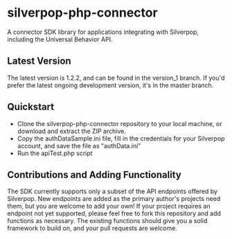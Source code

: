 silverpop-php-connector
=======================

A connector SDK library for applications integrating with Silverpop, including the Universal Behavior API.

Latest Version
--------------

The latest version is 1.2.2, and can be found in the version_1 branch. If you'd prefer the latest ongoing development version, it's in the master branch.

Quickstart
----------

* Clone the silverpop-php-connector repository to your local machine, or download and extract the ZIP archive.
* Copy the authDataSample.ini file, fill in the credentials for your Silverpop account, and save the file as "authData.ini"
* Run the apiTest.php script

Contributions and Adding Functionality
--------------------------------------

The SDK currently supports only a subset of the API endpoints offered by Silverpop. New endpoints are added as the primary author's projects need them, but you are welcome to add your own! If your project requires an endpoint not yet supported, please feel free to fork this repository and add functions as necessary. The existing functions should give you a solid framework to build on, and your pull requests are welcome.
